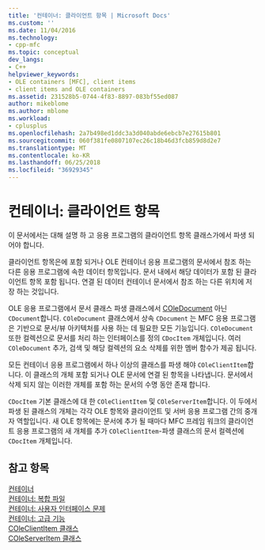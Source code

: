```yaml
---
title: '컨테이너: 클라이언트 항목 | Microsoft Docs'
ms.custom: ''
ms.date: 11/04/2016
ms.technology:
- cpp-mfc
ms.topic: conceptual
dev_langs:
- C++
helpviewer_keywords:
- OLE containers [MFC], client items
- client items and OLE containers
ms.assetid: 231528b5-0744-4f83-8897-083bf55ed087
author: mikeblome
ms.author: mblome
ms.workload:
- cplusplus
ms.openlocfilehash: 2a7b498ed1ddc3a3d040abde6ebcb7e27615b801
ms.sourcegitcommit: 060f381fe0807107ec26c18b46d3fcb859d8d2e7
ms.translationtype: MT
ms.contentlocale: ko-KR
ms.lasthandoff: 06/25/2018
ms.locfileid: "36929345"
---
```

# <a name="containers-client-items"></a>컨테이너: 클라이언트 항목
이 문서에서는 대해 설명 하 고 응용 프로그램의 클라이언트 항목 클래스가에서 파생 되어야 합니다.  
  
 클라이언트 항목은에 포함 되거나 OLE 컨테이너 응용 프로그램의 문서에서 참조 하는 다른 응용 프로그램에 속한 데이터 항목입니다. 문서 내에서 해당 데이터가 포함 된 클라이언트 항목 포함 됩니다. 연결 된 데이터 컨테이너 문서에서 참조 하는 다른 위치에 저장 하는 것입니다.  
  
 OLE 응용 프로그램에서 문서 클래스 파생 클래스에서 [COleDocument](../mfc/reference/coledocument-class.md) 아닌 `CDocument`합니다. `COleDocument` 클래스에서 상속 `CDocument` 는 MFC 응용 프로그램은 기반으로 문서/뷰 아키텍처를 사용 하는 데 필요한 모든 기능입니다. `COleDocument` 또한 컬렉션으로 문서를 처리 하는 인터페이스를 정의 `CDocItem` 개체입니다. 여러 `COleDocument` 추가, 검색 및 해당 컬렉션의 요소 삭제를 위한 멤버 함수가 제공 됩니다.  
  
 모든 컨테이너 응용 프로그램에서 하나 이상의 클래스를 파생 해야 `COleClientItem`합니다. 이 클래스의 개체 포함 되거나 OLE 문서에 연결 된 항목을 나타냅니다. 문서에서 삭제 되지 않는 이러한 개체를 포함 하는 문서의 수명 동안 존재 합니다.  
  
 `CDocItem` 기본 클래스에 대 한 `COleClientItem` 및 `COleServerItem`합니다. 이 두에서 파생 된 클래스의 개체는 각각 OLE 항목와 클라이언트 및 서버 응용 프로그램 간의 중개자 역할입니다. 새 OLE 항목에는 문서에 추가 될 때마다 MFC 프레임 워크의 클라이언트 응용 프로그램의 새 개체를 추가 `COleClientItem`-파생 클래스의 문서 컬렉션에 `CDocItem` 개체입니다.  
  
## <a name="see-also"></a>참고 항목  
 [컨테이너](../mfc/containers.md)   
 [컨테이너: 복합 파일](../mfc/containers-compound-files.md)   
 [컨테이너: 사용자 인터페이스 문제](../mfc/containers-user-interface-issues.md)   
 [컨테이너: 고급 기능](../mfc/containers-advanced-features.md)   
 [COleClientItem 클래스](../mfc/reference/coleclientitem-class.md)   
 [COleServerItem 클래스](../mfc/reference/coleserveritem-class.md)
